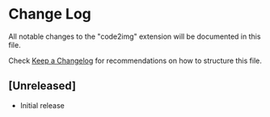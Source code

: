 # Change Log

All notable changes to the "code2img" extension will be documented in this file.

Check [Keep a Changelog](http://keepachangelog.com/) for recommendations on how to structure this file.

## [Unreleased]

- Initial release